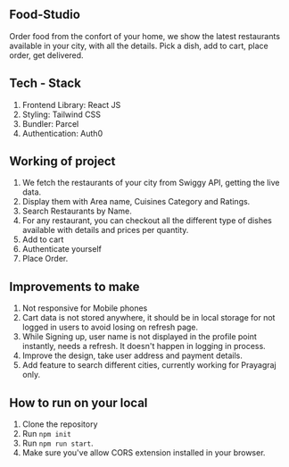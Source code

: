 ## Food-Studio
Order food from the confort of your home, we show the latest restaurants available in your city, with all the details. 
Pick a dish, add to cart, place order, get delivered.

## Tech - Stack
1. Frontend Library: React JS
2. Styling: Tailwind CSS
3. Bundler: Parcel
4. Authentication: Auth0

## Working of project
1. We fetch the restaurants of your city from Swiggy API, getting the live data.
2. Display them with Area name, Cuisines Category and Ratings.
3. Search Restaurants by Name.
4. For any restaurant, you can checkout all the different type of dishes available with details and prices per quantity.
5. Add to cart
6. Authenticate yourself
7. Place Order.

## Improvements to make
1. Not responsive for Mobile phones
2. Cart data is not stored anywhere, it should be in local storage for not logged in users to avoid losing on refresh page.
3. While Signing up, user name is not displayed in the profile point instantly, needs a refresh. It doesn't happen in logging in process.
4. Improve the design, take user address and payment details.
5. Add feature to search different cities, currently working for Prayagraj only.

## How to run on your local
1. Clone the repository 
2. Run ```npm init```
3. Run ```npm run start```.
4. Make sure you've allow CORS extension installed in your browser.